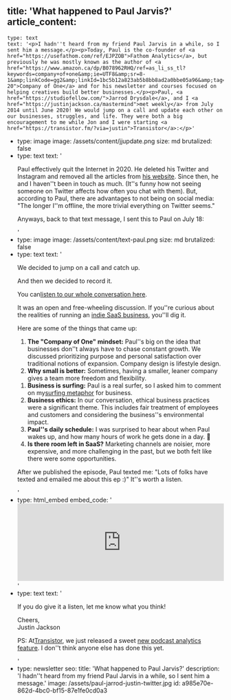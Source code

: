 title: 'What happened to Paul Jarvis?'
article_content:
  -
    type: text
    text: '<p>I hadn''t heard from my friend Paul Jarvis in a while, so I sent him a message.</p><p>Today, Paul is the co-founder of <a href="https://usefathom.com/ref/EJPZOB">​Fathom Analytics​</a>, but previously he was mostly known as the author of <a href="https://www.amazon.ca/dp/B078962RHQ/ref=as_li_ss_tl?keywords=company+of+one&amp;ie=UTF8&amp;sr=8-1&amp;linkCode=gg2&amp;linkId=1bc5b12a823ab5b8bb8ad2a0bbe05a96&amp;tag=eik05-20">​Company of One​</a> and for his newsletter and courses focused on helping creatives build better businesses.</p><p>Paul, <a href="https://studiofellow.com/">​Jarrod Drysdale​</a>, and I <a href="https://justinjackson.ca/mastermind">​met weekly​</a> from July 2014 until June 2020! We would jump on a call and update each other on our businesses, struggles, and life. They were both a big encouragement to me while Jon and I were starting <a href="https://transistor.fm/?via=justin">​Transistor​</a>:</p>'
  -
    type: image
    image: /assets/content/jjupdate.png
    size: md
    brutalized: false
  -
    type: text
    text: '<p>Paul effectively quit the Internet in 2020. He deleted his Twitter and Instagram and removed all the articles from&nbsp;<a href="https://web.archive.org/web/20201129063902/https://pjrvs.com/">his website</a>. Since then, he and I haven''t been in touch as much. (It''s funny how not seeing someone on Twitter affects how often you chat with them). But, according to Paul, there are advantages to not being on social media: "The longer I''m offline, the more trivial everything on Twitter seems."</p><p>Anyways, back to that text message, I sent this to Paul on July 18:</p>'
  -
    type: image
    image: /assets/content/text-paul.png
    size: md
    brutalized: false
  -
    type: text
    text: '<p>We decided to jump on a call and catch up.</p><p>And then we decided to record it.</p><p>You can <a href="https://saas.transistor.fm/episodes/paul-jarvis-gaining-freedom-by-building-an-indie-business">​listen to our whole conversation here​</a>.</p><p>It was an open and free-wheeling discussion. If you''re curious about the realities of running an <a href="https://justinjackson.ca/bootstrap">​indie SaaS business​</a>, you''ll dig it.</p><p>Here are some of the things that came up:</p><ol><li><strong>The "Company of One" mindset:</strong> Paul''s big on the idea that businesses don''t always have to chase constant growth. We discussed prioritizing purpose and personal satisfaction over traditional notions of expansion. Company design is lifestyle design.</li><li><strong>Why small is better:</strong> Sometimes, having a smaller, leaner company gives a team more freedom and flexibility.</li></ol><ol><li><strong>Business is surfing:</strong> Paul is a real surfer, so I asked him to comment on my <a href="https://justinjackson.ca/surfing">​surfing metaphor​</a> for business.</li><li><strong>Business ethics:</strong> In our conversation, ethical business practices were a significant theme. This includes fair treatment of employees and customers and considering the business''s environmental impact.</li><li><strong>Paul''s daily schedule:</strong> I was surprised to hear about when Paul wakes up, and how many hours of work he gets done in a day. 👀</li><li><strong>Is there room left in SaaS?</strong> Marketing channels are noisier, more expensive, and more challenging in the past, but we both felt like there were some opportunities.</li></ol><p>After we published the episode, Paul texted me: "Lots of folks have texted and emailed me about this ep :)" It''s worth a listen.</p>'
  -
    type: html_embed
    embed_code: '<iframe width="100%" height="180" frameborder="no" scrolling="no" seamless src="https://share.transistor.fm/e/e83b42d0/dark"></iframe>'
  -
    type: text
    text: '<p>If you do give it a listen, let me know what you think!</p><p>Cheers,<br>Justin Jackson&nbsp;</p><p>PS: At <a href="https://transistor.fm/?via=justin">​Transistor</a>, we just released a sweet&nbsp;<a href="https://transistor.fm/changelog/episode-comparison/">new podcast analytics feature</a>. I don''t think anyone else has done this yet.</p>'
  -
    type: newsletter
seo:
  title: 'What happened to Paul Jarvis?'
  description: 'I hadn''t heard from my friend Paul Jarvis in a while, so I sent him a message.'
  image: /assets/paul-jarrod-justin-twitter.jpg
id: a985e70e-862d-4bc0-bf15-87e1fe0cd0a3

